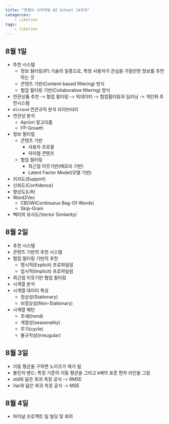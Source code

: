 ```yaml
---
title: "멋쟁이 사자처럼 AI School 14주차"
categories:
    - Likelion
tags:
    - likelion
---
```


## 8월 1일
- 추천 시스템
  - 정보 필터링(IF) 기술의 일종으로, 특정 사용자가 관심을 가질만한 정보를 추천하는 것
  - 콘텐츠 기반(Content-based filtering) 방식
  - 협업 필터링 기반(Collaborative filtering) 방식
- 연관상품 추천 -> 협업 필터링 -> 빅데이터 -> 협업필터링과 딥러닝 -> 개인화 추천시스템
- `mlxtend` 연관규칙 분석 라이브러리
- 연관성 분석
  - Apriori 알고리즘
  - FP-Growth
- 정보 필터링
  - 콘텐츠 기반
    - 사용자 프로필
    - 아이템 콘텐츠
  - 협업 필터링
    - 최근접 이웃기반(메모리 기반)
    - Latent Factor Model(모델 기반)
- 지지도(Support)
- 신뢰도(Confidence)
- 향상도(Lift)
- Word2Vec
  - CBOW(Continuous Bag-Of-Words)
  - Skip-Gram
- 벡터의 유사도(Vector Similarity)

## 8월 2일
- 추천 시스템
- 콘텐츠 기반의 추천 시스템
- 협업 필터링 기반의 추천
  - 명시적(Explicit) 프로파일링
  - 암시적(Implicit) 프로파일링
- 최근접 이웃기반 협업 필터링
- 시계열 분석
- 시계열 데이터 특성
  - 정상성(Stationary)
  - 비정상성(Non-Stationary)
- 시계열 패턴
  - 추세(trend)
  - 계절성(seasonality)
  - 주기(cycle)
  - 불규칙성(irreugular)

## 8월 3일
- 이동 평균을 구하면 노이즈가 제거 됨
- 볼린저 밴드: 특정 기준의 이동 평균을 그리고 k배의 표준 편차 라인을 그림
- std와 닮은 회귀 측정 공식 -> RMSE
- Var와 닮은 회귀 측정 공식 -> MSE

## 8월 4일
- 파이널 프로젝트 팀 빌딩 및 회의